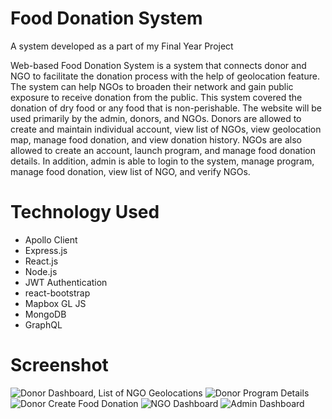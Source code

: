 # Food Donation System
A system developed as a part of my Final Year Project

Web-based Food Donation System is a system that connects donor and NGO to facilitate the donation process with the help of geolocation feature. The system can help NGOs to broaden their network and gain public exposure to receive donation from the public. This system covered the donation of dry food or any food that is non-perishable. The website will be used primarily by the admin, donors, and NGOs. Donors are allowed to create and maintain individual account, view list of NGOs, view geolocation map, manage food donation, and view donation history. NGOs are also allowed to create an account, launch program, and manage food donation details. In addition, admin is able to login to the system, manage program, manage food donation, view list of NGO, and verify NGOs.

# Technology Used

- Apollo Client
- Express.js
- React.js
- Node.js
- JWT Authentication
- react-bootstrap
- Mapbox GL JS
- MongoDB
- GraphQL

# Screenshot
![Donor Dashboard, List of NGO Geolocations](https://user-images.githubusercontent.com/63769862/153014389-02664dad-a40f-4529-bb2c-83a686361fb1.PNG)
![Donor Program Details](https://user-images.githubusercontent.com/63769862/153014452-b0bc3f1e-403b-48d9-852a-c80c021bf5a1.PNG)
![Donor Create Food Donation](https://user-images.githubusercontent.com/63769862/153014477-203c3c85-d6d7-4d3e-a190-7430a612c10e.PNG)
![NGO Dashboard](https://user-images.githubusercontent.com/63769862/153014547-d8098cec-575d-4811-b000-378b3392c329.PNG)
![Admin Dashboard](https://user-images.githubusercontent.com/63769862/153014584-6e661a81-0f3f-4210-b3d2-493ae3762958.PNG)

